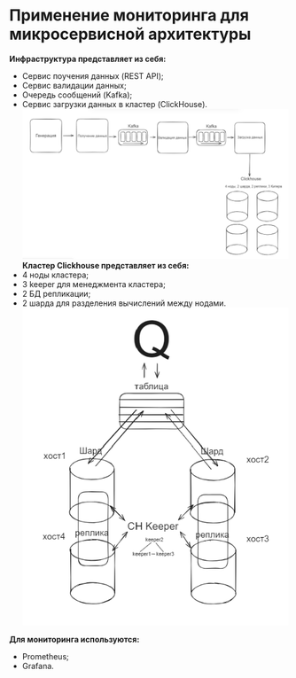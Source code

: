 # Применение мониторинга для микросервисной архитектуры
**Инфраструктура представляет из себя:**
- Сервис поучения данных (REST API);
- Сервис валидации данных;
- Очередь сообщений (Kafka);
- Сервис загрузки данных в кластер (ClickHouse).
![alt text](img/image.png)
**Кластер Clickhouse представляет из себя:**
- 4 ноды кластера;
- 3 keeper для менеджмента кластера;
- 2 БД репликации;
- 2 шарда для разделения вычислений между нодами.
![alt text](img/image2.png)

**Для мониторинга используются:**
- Prometheus;
- Grafana.